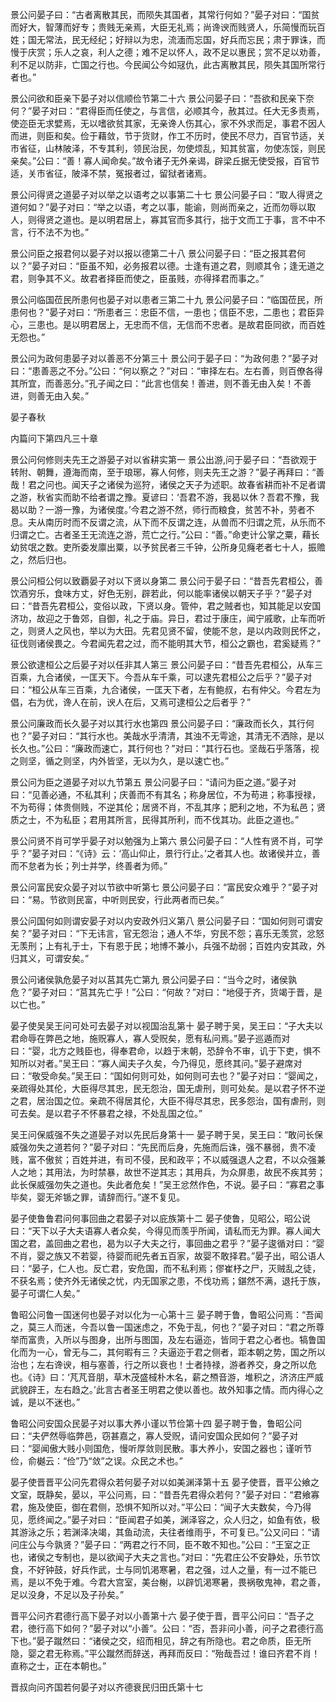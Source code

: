 <!-- { "loadSidebar": true } -->
景公问晏子曰：“古者离散其民，而陨失其国者，其常行何如？”晏子对曰：“国贫而好大，智薄而好专；贵贱无亲焉，大臣无礼焉；尚谗谀而贱贤人，乐简慢而玩百姓；国无常法，民无经纪；好辩以为忠，流湎而忘国，好兵而忘民；肃于罪诛，而慢于庆赏；乐人之哀，利人之德；难不足以怀人，政不足以惠民；赏不足以劝善，利不足以防非，亡国之行也。今民闻公今如冦仇，此古离散其民，陨失其国所常行者也。”

景公问欲和臣亲下晏子对以信顺俭节第二十六
景公问晏子曰：“吾欲和民亲下奈何？”晏子对曰：“君得臣而任使之，与言信，必顺其今，赦其过。任大无多责焉，使迩臣无求嬖焉，无以嗜欲贫其家，无亲谗人伤其心，家不外求而足，事君不因人而进，则臣和矣。俭于藉敛，节于货财，作工不历时，使民不尽力，百官节适，关市省征，山林陂泽，不专其利，领民治民，勿使烦乱，知其贫富，勿使冻馁，则民亲矣。”公曰：“善！寡人闻命矣。”故令诸子无外亲谒，辟梁丘据无使受报，百官节适，关市省征，陂泽不禁，冤报者过，留狱者诸焉。

景公问得贤之道晏子对以举之以语考之以事第二十七
景公问晏子曰：“取人得贤之道何如？”晏子对曰：“举之以语，考之以事，能谕，则尚而亲之，近而勿辱以取人，则得贤之道也。是以明君居上，寡其官而多其行，拙于文而工于事，言不中不言，行不法不为也。”

景公问臣之报君何以晏子对以报以德第二十八
景公问晏子曰：“臣之报其君何以？”晏子对曰：“臣虽不知，必务报君以德。士逢有道之君，则顺其令；逢无道之君，则争其不义。故君者择臣而使之，臣虽贱，亦得择君而事之。”

景公问临国莅民所患何也晏子对以患者三第二十九
景公问晏子曰：“临国莅民，所患何也？”晏子对曰：“所患者三：忠臣不信，一患也；信臣不忠，二患也；君臣异心，三患也。是以明君居上，无忠而不信，无信而不忠者。是故君臣同欲，而百姓无怨也。”

景公问为政何患晏子对以善恶不分第三十
景公问于晏子曰：“为政何患？”晏子对曰：“患善恶之不分。”公曰：“何以察之？”对曰：“审择左右。左右善，则百僚各得其所宜，而善恶分。”孔子闻之曰：“此言也信矣！善进，则不善无由入矣！不善进，则善无由入矣。”

晏子春秋

内篇问下第四凡三十章

景公问何修则夫先王之游晏子对以省耕实第一
景公出游,问于晏子曰：“吾欲观于转附、朝舞，遵海而南，至于琅琊，寡人何修，则夫先王之游？”晏子再拜曰：“善哉！君之问也。闻天子之诸侯为巡狩，诸侯之天子为述职。故春省耕而补不足者谓之游，秋省实而助不给者谓之豫。夏谚曰：‘吾君不游，我曷以休？吾君不豫，我曷以助？一游一豫，为诸侯度。’今君之游不然，师行而粮食，贫苦不补，劳者不息。夫从南历时而不反谓之流，从下而不反谓之连，从兽而不归谓之荒，从乐而不归谓之亡。古者圣王无流连之游，荒亡之行。”公曰：“善。”命吏计公掌之粟，藉长幼贫氓之数。吏所委发廪出粟，以予贫民者三千钟，公所身见癃老者七十人，振赡之，然后归也。

景公问桓公何以致覇晏子对以下贤以身第二
景公问于晏子曰：“昔吾先君桓公，善饮酒穷乐，食味方丈，好色无别，辟若此，何以能率诸侯以朝天子乎？”晏子对曰：“昔吾先君桓公，变俗以政，下贤以身。管仲，君之贼者也，知其能足以安国济功，故迎之于鲁郊，自御，礼之于庙。异日，君过于康庄，闻宁戚歌，止车而听之，则贤人之风也，举以为大田。先君见贤不留，使能不怠，是以内政则民怀之，征伐则诸侯畏之。今君闻先君之过，而不能明其大节，桓公之霸也，君奚疑焉？”

景公欲逮桓公之后晏子对以任非其人第三
景公问晏子曰：“昔吾先君桓公，从车三百乘，九合诸侯，一匡天下。今吾从车千乘，可以逮先君桓公之后乎？”晏子对曰：“桓公从车三百乘，九合诸侯，一匡天下者，左有鲍叔，右有仲父。今君左为倡，右为优，谗人在前，谀人在后，又焉可逮桓公之后者乎？”

景公问廉政而长久晏子对以其行水也第四
景公问晏子曰：“廉政而长久，其行何也？”晏子对曰：“其行水也。美哉水乎清清，其浊不无雩途，其清无不洒除，是以长久也。”公曰：“廉政而速亡，其行何也？”对曰：“其行石也。坚哉石乎落落，视之则坚，循之则坚，内外皆坚，无以为久，是以速亡也。”

景公问为臣之道晏子对以九节第五
景公问晏子曰：“请问为臣之道。”晏子对曰：“见善必通，不私其利；庆善而不有其名；称身居位，不为苟进；称事授禄，不为苟得；体贵侧贱，不逆其伦；居贤不肖，不乱其序；肥利之地，不为私邑；贤质之士，不为私臣；君用其所言，民得其所利，而不伐其功。此臣之道也。”

景公问贤不肖可学乎晏子对以勉强为上第六
景公问晏子曰：“人性有贤不肖，可学乎？”晏子对曰：“《诗》云：‘高山仰止，景行行止。’之者其人也。故诸侯并立，善而不怠者为长；列士并学，终善者为师。”

景公问富民安众晏子对以节欲中听第七
景公问晏子曰：“富民安众难乎？”晏子对曰：“易。节欲则民富，中听则民安，行此两者而已矣。”

景公问国何如则谓安晏子对以内安政外归义第八
景公问晏子曰：“国如何则可谓安矣？”晏子对曰：“下无讳言，官无怨治；通人不华，穷民不怨；喜乐无羡赏，忿怒无羡刑；上有礼于士，下有恩于民；地博不兼小，兵强不劫弱；百姓内安其政，外归其义，可谓安矣。”

景公问诸侯孰危晏子对以莒其先亡第九
景公问晏子曰：“当今之时，诸侯孰危？”晏子对曰：“莒其先亡乎！”公曰：“何故？”对曰：“地侵于齐，货竭于晋，是以亡也。”

晏子使吴吴王问可处可去晏子对以视国治乱第十
晏子聘于吴，吴王曰：“子大夫以君命辱在弊邑之地，施贶寡人，寡人受贶矣，愿有私问焉。”晏子巡遁而对曰：“婴，北方之贱臣也，得奉君命，以趋于末朝，恐辞令不审，讥于下吏，惧不知所以对者。”吴王曰：“寡人闻夫子久矣，今乃得见，愿终其问。”晏子避席对曰：“敬受命矣。”吴王曰：“国如何则可处，如何则可去也？”晏子对曰：“婴闻之，亲疏得处其伦，大臣得尽其忠，民无怨治，国无虐刑，则可处矣。是以君子怀不逆之君，居治国之位。亲疏不得居其伦，大臣不得尽其忠，民多怨治，国有虐刑，则可去矣。是以君子不怀暴君之禄，不处乱国之位。”

吴王问保威强不失之道晏子对以先民后身第十一
晏子聘于吴，吴王曰：“敢问长保威强勿失之道若何？”晏子对曰：“先民而后身，先施而后诛，强不暴弱，贵不凌贱，富不傲贫；百姓并进，有司不侵，民和政平；不以威强退人之君，不以众强兼人之地；其用法，为时禁暴，故世不逆其志；其用兵，为众屏患，故民不疾其劳；此长保威强勿失之道也。失此者危矣！”吴王忿然作色，不说。晏子曰：“寡君之事毕矣，婴无斧锧之罪，请辞而行。”遂不复见。

晏子使鲁鲁君问何事回曲之君晏子对以庇族第十二
晏子使鲁，见昭公，昭公说曰：“天下以子大夫语寡人者众矣，今得见而羡乎所闻，请私而无为罪。寡人闻大国之君，盖回曲之君也，曷为以子大夫之行，事回曲之君乎？”晏子逡循对曰：“婴不肖，婴之族又不若婴，待婴而祀先者五百家，故婴不敢择君。”晏子出，昭公语人曰：“晏子，仁人也。反亡君，安危国，而不私利焉；僇崔杼之尸，灭贼乱之徒，不获名焉；使齐外无诸侯之忧，内无国家之患，不伐功焉；鍖然不满，退托于族，晏子可谓仁人矣。”

鲁昭公问鲁一国迷何也晏子对以化为一心第十三
晏子聘于鲁，鲁昭公问焉：“吾闻之，莫三人而迷，今吾以鲁一国迷虑之，不免于乱，何也？”晏子对曰：“君之所尊举而富贵，入所以与图身，出所与图国，及左右逼迩，皆同于君之心者也。犒鲁国化而为一心，曾无与二，其何暇有三？夫逼迩于君之侧者，距本朝之势，国之所以治也；左右谗谀，相与塞善，行之所以衰也！士者持禄，游者养交，身之所以危也。《诗》曰：‘芃芃音朋，草木茂盛棫朴木名，薪之槱音游，堆积之，济济庄严威武貌辟王，左右趋之。’此言古者圣王明君之使以善也。故外知事之情。而内得心之诚，是以不迷也。”

鲁昭公问安国众民晏子对以事大养小谨以节俭第十四
晏子聘于鲁，鲁昭公问曰：“夫俨然辱临弊邑，窃甚嘉之，寡人受贶，请问安国众民如何？”晏子对曰：“婴闻傲大贱小则国危，慢听厚敛则民散。事大养小，安国之器也；谨听节俭，俞樾云：“俭”乃“敛”之误。众民之术也。”

晏子使晋晋平公问先君得众若何晏子对以如美渊泽第十五
晏子使晋，晋平公飨之文室，既静矣，晏以，平公问焉，曰：“昔吾先君得众若何？”晏子对曰：“君飨寡君，施及使臣，御在君侧，恐惧不知所以对。”平公曰：“闻子大夫数矣，今乃得见，愿终闻之。”晏子对曰：“臣闻君子如美，渊泽容之，众人归之，如鱼有依，极其游泳之乐；若渊泽决竭，其鱼动流，夫往者维雨乎，不可复已。”公又问曰：“请问庄公与今孰贤？”晏子曰：“两君之行不同，臣不敢不知也。”公曰：“王室之正也，诸侯之专制也，是以欲闻子大夫之言也。”对曰：“先君庄公不安静处，乐节饮食，不好钟鼓，好兵作武，士与同饥渇寒暑，君之强，过人之量，有一过不能已焉，是以不免于难。今君大宫室，美台榭，以辟饥渇寒暑，畏祸敬鬼神，君之善，足以没身，不足以及子孙矣。”

晋平公问齐君德行高下晏子对以小善第十六
晏子使于晋，晋平公问曰：“吾子之君，徳行高下如何？”晏子对以“小善”。公曰：“否，吾非问小善，问子之君德行高下也。”晏子蹴然曰：“诸侯之交，绍而相见，辞之有所隐也。君之命质，臣无所隐，婴之君无称焉。”平公蹴然而辞送，再拜而反曰：“殆哉吾过！谁曰齐君不肖！直称之士，正在本朝也。”

晋叔向问齐国若何晏子对以齐德衰民归田氏第十七
